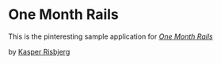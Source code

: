 # One Month Rails

This is the pinteresting sample application for [*One Month Rails*](http://onemonthrails.com)

by [Kasper Risbjerg](http://kasperrisbjerg.com)